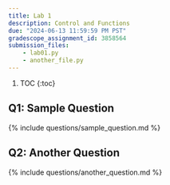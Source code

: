 ```yaml
---
title: Lab 1
description: Control and Functions
due: "2024-06-13 11:59:59 PM PST"
gradescope_assignment_id: 3858564
submission_files:
    - lab01.py
    - another_file.py
---
```


1. TOC
{:toc}

## Q1: Sample Question

{% include questions/sample_question.md %}

## Q2: Another Question

{% include questions/another_question.md %}
